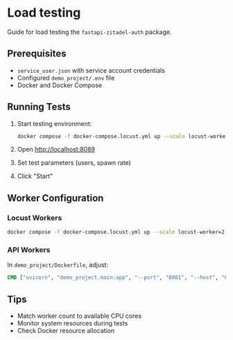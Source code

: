 # Load testing

Guide for load testing the `fastapi-zitadel-auth` package.

## Prerequisites

- `service_user.json` with service account credentials
- Configured `demo_project/.env` file
- Docker and Docker Compose

## Running Tests

1. Start testing environment:
   ```bash
   docker compose -f docker-compose.locust.yml up --scale locust-worker=4
   ```

2. Open [http://localhost:8089](http://localhost:8089)
3. Set test parameters (users, spawn rate)
4. Click "Start"

## Worker Configuration

### Locust Workers
```bash
docker compose -f docker-compose.locust.yml up --scale locust-worker=2
```

### API Workers
In `demo_project/Dockerfile`, adjust:
```dockerfile
CMD ["uvicorn", "demo_project.main:app", "--port", "8001", "--host", "0.0.0.0", "--workers", "2"]
```

## Tips
- Match worker count to available CPU cores
- Monitor system resources during tests
- Check Docker resource allocation
